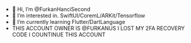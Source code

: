 - 👋 Hi, I’m @FurkanHanciSecond
- 👀 I’m interested in. SwiftUI/CoremL/ARKit/Tensorflow
- 🌱 I’m currently learning Flutter/DartLanguage
- THIS ACCOUNT OWNER IS @FURKANUS I LOST MY 2FA RECOVERY CODE I COUNTINUE THIS ACCOUNT

<!---
FurkanHanciSecond/FurkanHanciSecond is a ✨ special ✨ repository because its `README.md` (this file) appears on your GitHub profile.
You can click the Preview link to take a look at your changes.

// THIS ACCOUNT OWNER IS @FURKANUS I LOST MY 2FA RECOVERY CODE I COUNTINUE THIS ACCOUNT
--->
